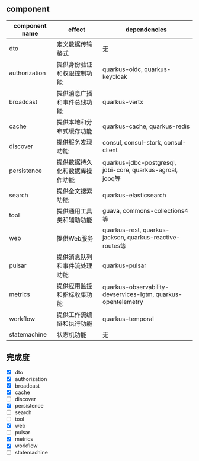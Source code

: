 ## component

| component name | effect          | dependencies                                                  |
|----------------|-----------------|---------------------------------------------------------------|
| dto            | 定义数据传输格式        | 无                                                             |
| authorization  | 提供身份验证和权限控制功能   | quarkus-oidc, quarkus-keycloak                                |
| broadcast      | 提供消息广播和事件总线功能   | quarkus-vertx                                                 |
| cache          | 提供本地和分布式缓存功能    | quarkus-cache, quarkus-redis                                  |
| discover       | 提供服务发现功能        | consul, consul-stork, consul-client                           |
| persistence    | 提供数据持久化和数据库操作功能 | quarkus-jdbc-postgresql, jdbi-core, quarkus-agroal, jooq等     |
| search         | 提供全文搜索功能        | quarkus-elasticsearch                                         |
| tool           | 提供通用工具类和辅助功能    | guava, commons-collections4等                                  |
| web            | 提供Web服务         | quarkus-rest, quarkus-jackson, quarkus-reactive-routes等       |
| pulsar         | 提供消息队列和事件流处理功能  | quarkus-pulsar                                                |
| metrics        | 提供应用监控和指标收集功能   | quarkus-observability-devservices-lgtm, quarkus-opentelemetry |
| workflow       | 提供工作流编排和执行功能    | quarkus-temporal                                              |
| statemachine   | 状态机功能           | 无                                                             |

## 完成度

- [x] dto
- [x] authorization
- [x] broadcast
- [x] cache
- [ ] discover
- [x] persistence
- [ ] search
- [ ] tool
- [x] web
- [ ] pulsar
- [x] metrics
- [x] workflow
- [ ] statemachine
